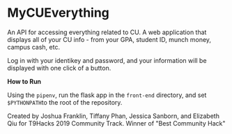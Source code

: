 # MyCUEverything

An API for accessing everything related to CU. A web application that displays all of your CU info - from your GPA, student ID, munch money, campus cash, etc.

Log in with your identikey and password, and your information will be displayed with one click of a button. 

**How to Run**

Using the ```pipenv```, run the flask app in the ```front-end``` directory, and set ```$PYTHONPATH```to the root of the repository.



Created by Joshua Franklin, Tiffany Phan, Jessica Sanborn, and Elizabeth Qiu for T9Hacks 2019 Community Track.
Winner of "Best Community Hack"
